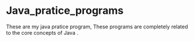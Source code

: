 # Java_pratice_programs
These are my java pratice program, These programs are completely related to the core concepts of Java .
